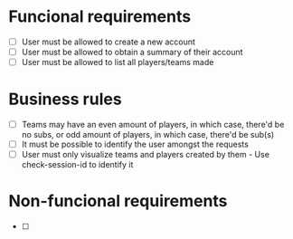 # Funcional requirements
- [ ] User must be allowed to create a new account
- [ ] User must be allowed to obtain a summary of their account
- [ ] User must be allowed to list all players/teams made

# Business rules
- [ ] Teams may have an even amount of players, in which case, there'd be no subs, or odd amount of players, in which case, there'd be sub(s)
- [ ] It must be possible to identify the user amongst the requests
- [ ] User must only visualize teams and players created by them - Use check-session-id to identify it

# Non-funcional requirements
- [ ] 